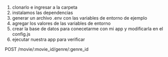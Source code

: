 1. clonarlo e ingresar a la carpeta
2. instalamos las dependencias
3. generar un archivo .env con las variables de entorno de ejemplo
4. agregar los valores  de las variables de entorno
5. crear la base de datos para conecetarme con mi app y modificarla en el  config.js
6. ejecutar nuestra app para verificar

POST /movie/:movie_id/genre/:genre_id